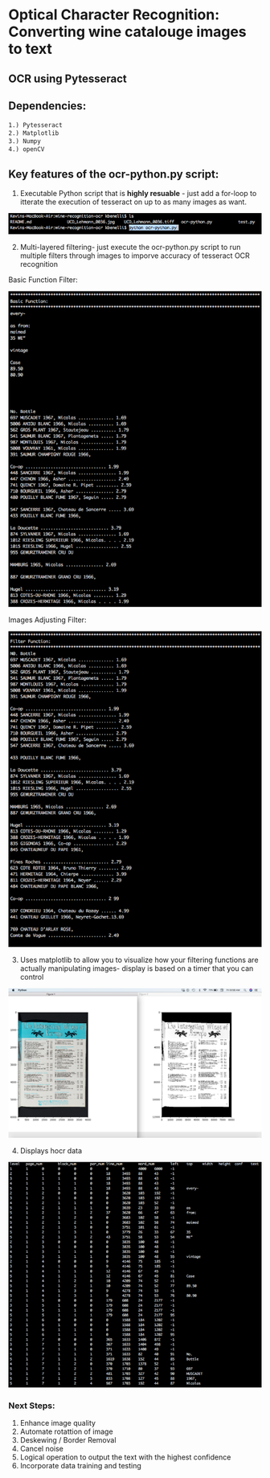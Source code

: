 # Optical Character Recognition: Converting wine catalouge images to text

## OCR using Pytesseract

## Dependencies:

    1.) Pytesseract
    2.) Matplotlib
    3.) Numpy
    4.) openCV

## Key features of the ocr-python.py script:

1. Executable Python script that is **highly resuable** - just add a for-loop to itterate the execution of tesseract on up to as many images as want.

![](images/executable.jpg)

2. Multi-layered filtering- just execute the ocr-python.py script to run multiple filters through images to imporve accuracy of tesseract OCR recognition

Basic Function Filter:

![](images/basic-function.jpg)

Images Adjusting Filter:

![](images/filter-function.jpg)

3. Uses matplotlib to allow you to visualize how your filtering functions are actually manipulating images- display is based on a timer that you can control

![](images/images-plot.jpg)

4. Displays hocr data

![](images/hocr.jpg)

### Next Steps:

1. Enhance image quality
2. Automate rotattion of image
3. Deskewing / Border Removal
4. Cancel noise
5. Logical operation to output the text with the highest confidence
6. Incorporate data training and testing

